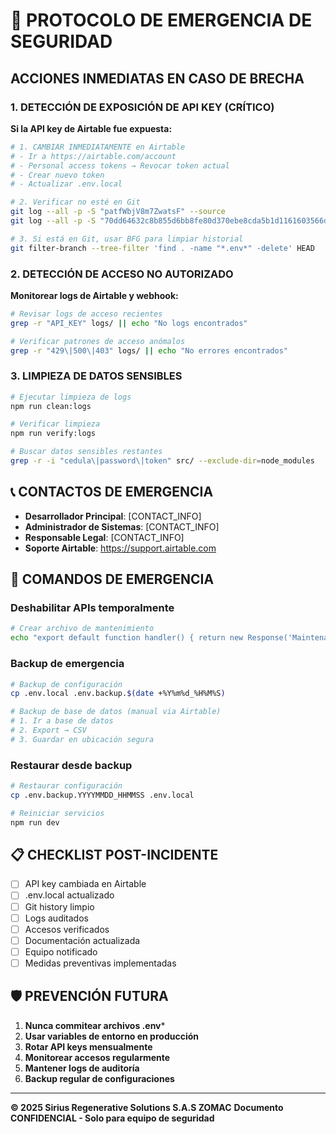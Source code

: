 # 🚨 PROTOCOLO DE EMERGENCIA DE SEGURIDAD

## ACCIONES INMEDIATAS EN CASO DE BRECHA

### 1. DETECCIÓN DE EXPOSICIÓN DE API KEY (CRÍTICO)

**Si la API key de Airtable fue expuesta:**

```bash
# 1. CAMBIAR INMEDIATAMENTE en Airtable
# - Ir a https://airtable.com/account
# - Personal access tokens → Revocar token actual
# - Crear nuevo token
# - Actualizar .env.local

# 2. Verificar no esté en Git
git log --all -p -S "patfWbjV8m7ZwatsF" --source
git log --all -p -S "70dd64632c8b855d6bb8fe80d370ebe8cda5b1d1161603566de873773c963007" --source

# 3. Si está en Git, usar BFG para limpiar historial
git filter-branch --tree-filter 'find . -name "*.env*" -delete' HEAD
```

### 2. DETECCIÓN DE ACCESO NO AUTORIZADO

**Monitorear logs de Airtable y webhook:**

```bash
# Revisar logs de acceso recientes
grep -r "API_KEY" logs/ || echo "No logs encontrados"

# Verificar patrones de acceso anómalos
grep -r "429\|500\|403" logs/ || echo "No errores encontrados"
```

### 3. LIMPIEZA DE DATOS SENSIBLES

```bash
# Ejecutar limpieza de logs
npm run clean:logs

# Verificar limpieza
npm run verify:logs

# Buscar datos sensibles restantes
grep -r -i "cedula\|password\|token" src/ --exclude-dir=node_modules
```

## 📞 CONTACTOS DE EMERGENCIA

- **Desarrollador Principal**: [CONTACT_INFO]
- **Administrador de Sistemas**: [CONTACT_INFO] 
- **Responsable Legal**: [CONTACT_INFO]
- **Soporte Airtable**: https://support.airtable.com

## 🔧 COMANDOS DE EMERGENCIA

### Deshabilitar APIs temporalmente
```bash
# Crear archivo de mantenimiento
echo "export default function handler() { return new Response('Maintenance', {status: 503}); }" > src/app/api/maintenance.ts
```

### Backup de emergencia
```bash
# Backup de configuración
cp .env.local .env.backup.$(date +%Y%m%d_%H%M%S)

# Backup de base de datos (manual via Airtable)
# 1. Ir a base de datos
# 2. Export → CSV
# 3. Guardar en ubicación segura
```

### Restaurar desde backup
```bash
# Restaurar configuración
cp .env.backup.YYYYMMDD_HHMMSS .env.local

# Reiniciar servicios
npm run dev
```

## 📋 CHECKLIST POST-INCIDENTE

- [ ] API key cambiada en Airtable
- [ ] .env.local actualizado
- [ ] Git history limpio
- [ ] Logs auditados
- [ ] Accesos verificados
- [ ] Documentación actualizada
- [ ] Equipo notificado
- [ ] Medidas preventivas implementadas

## 🛡️ PREVENCIÓN FUTURA

1. **Nunca commitear archivos .env***
2. **Usar variables de entorno en producción**
3. **Rotar API keys mensualmente**
4. **Monitorear accesos regularmente**
5. **Mantener logs de auditoría**
6. **Backup regular de configuraciones**

---
**© 2025 Sirius Regenerative Solutions S.A.S ZOMAC**
**Documento CONFIDENCIAL - Solo para equipo de seguridad**
